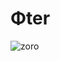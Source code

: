 # Φter


![zoro](https://user-images.githubusercontent.com/21107732/179569454-ef260da1-c48c-4217-9a62-7ab67347ea52.gif)



